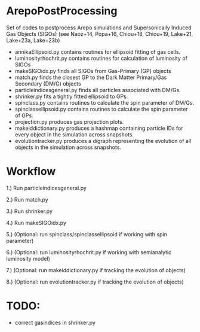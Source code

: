 # ArepoPostProcessing

Set of codes to postprocess Arepo simulations and Supersonically Induced Gas Objects (SIGOs) (see Naoz+14, Popa+16, Chiou+18, Chiou+19, Lake+21, Lake+23a, Lake+23b)

- annikaEllipsoid.py contains routines for ellipsoid fitting of gas cells.
- luminosityrhochrit.py contains routines for calculation of luminosity of SIGOs
- makeSIGOidx.py finds all SIGOs from Gas-Primary (GP) objects
- match.py finds the closest GP to the Dark Matter Primary/Gas Secondary (DM/G) objects
- particleindicesgeneral.py finds all particles associated with DM/Gs.
- shrinker.py fits a tightly fitted ellipsoid to GPs.
- spinclass.py contains routines to calculate the spin parameter of DM/Gs.
- spinclassellipsoid.py contains routines to calculate the spin parameter of GPs.
- projection.py produces gas projection plots.
- makeiddictionary.py produces a hashmap containing particle IDs for every object in the simulation across snapshots.
- evolutiontracker.py produces a digraph representing the evolution of all objects in the simulation across snapshots.

# Workflow

1.) Run particleindicesgeneral.py

2.) Run match.py

3.) Run shrinker.py

4.) Run makeSIGOidx.py

5.) (Optional: run spinclass/spinclassellipsoid if working with spin parameter)

6.) (Optional: run luminosityrhochrit.py if working with semianalytic luminosity model)

7.) (Optional: run makeiddictionary.py if tracking the evolution of objects)

8.) (Optional: run evolutiontracker.py if tracking the evolution of objects)

# TODO: 
- correct gasindices in shrinker.py



